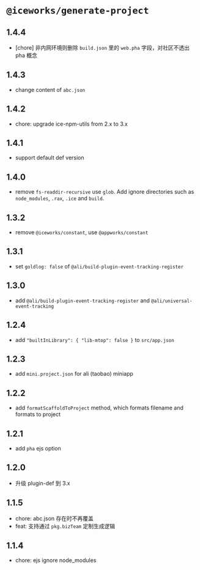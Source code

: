 # `@iceworks/generate-project`

## 1.4.4

- [chore] 非内网环境则删除 `build.json` 里的 `web.pha` 字段，对社区不透出 pha 概念

## 1.4.3

- change content of `abc.json`

## 1.4.2

- chore: upgrade ice-npm-utils from 2.x to 3.x

## 1.4.1

- support default def version

## 1.4.0

- remove `fs-readdir-recursive` use `glob`. Add ignore directories such as `node_modules`, `.rax`, `.ice` and `build`.

## 1.3.2

- remove `@iceworks/constant`, use `@appworks/constant`

## 1.3.1

- set `goldlog: false` of `@ali/build-plugin-event-tracking-register`

## 1.3.0

- add `@ali/build-plugin-event-tracking-register` and `@ali/universal-event-tracking`

## 1.2.4

- add `"builtInLibrary": { "lib-mtop": false }` to `src/app.json`

## 1.2.3

- add `mini.project.json` for ali (taobao) miniapp

## 1.2.2

- add `formatScaffoldToProject` method, which formats filename and formats to project

## 1.2.1

- add `pha` ejs option

## 1.2.0

- 升级 plugin-def 到 3.x

## 1.1.5

- chore: abc.json 存在时不再覆盖
- feat: 支持通过 `pkg.bizTeam` 定制生成逻辑

## 1.1.4

- chore: ejs ignore node_modules
